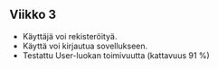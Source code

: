 ## Viikko 3

- Käyttäjä voi rekisteröityä.
- Käyttä voi kirjautua sovellukseen.
- Testattu User-luokan toimivuutta (kattavuus 91 %)